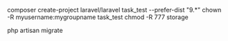composer create-project laravel/laravel task_test --prefer-dist "9.*"
chown -R myusername:mygroupname task_test
chmod -R 777 storage
<!-- migrate command -->
php artisan migrate